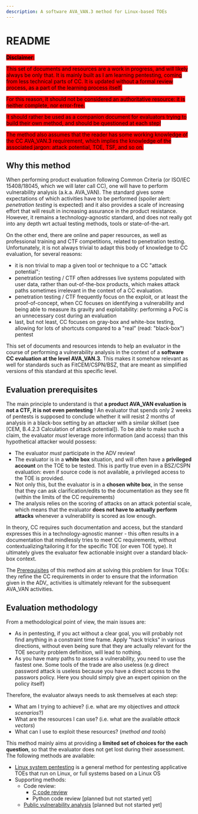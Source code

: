 ```yaml
---
description: A software AVA_VAN.3 method for Linux-based TOEs
---
```


# README

<mark style="background-color:red;">**Disclaimer:**</mark>

<mark style="background-color:red;">This set of documents and resources are a work in progress, and will likely always be only that. It is mainly built as I am learning pentesting, coming from less technical parts of CC. It is updated without a formal review process, as a part of the learning process itself.</mark>

<mark style="background-color:red;">For this reason, it should not be considered an authoritative resource: it is neither complete, nor error-free.</mark>

<mark style="background-color:red;">It should rather be used as a companion document for evaluators trying to build their own method, and should be questioned at each step!</mark>

<mark style="background-color:red;">The method also assumes that the reader has some working knowledge of the CC AVA\_VAN.3 requirement, which implies the knowledge of the associated jargon: attack potential, TOE, TSF, and so on.</mark>

## Why this method

When performing product evaluation following Common Criteria (or ISO/IEC 15408/18045, which we will later call CC), one will have to perform vulnerability analysis (a.k.a. AVA\_VAN). The standard gives some expectations of which activities have to be performed (spoiler alert: _penetration testing_ is expected) and it also provides a scale of increasing effort that will result in increasing assurance in the product resistance. However, it remains a technology-agnostic standard, and does not really got into any depth wrt actual testing methods, tools or state-of-the-art.

On the other end, there are online and paper resources, as well as professional training and CTF competitions, related to penetration testing. Unfortunately, it is not always trivial to adapt this body of knowledge to CC evaluation, for several reasons:

* it is non trivial to map a given tool or technique to a CC "attack potential";
* penetration testing / CTF often addresses live systems populated with user data, rather than out-of-the-box products, which makes attack paths sometimes irrelevant in the context of a CC evaluation.
* penetration testing / CTF frequently focus on the exploit, or at least the proof-of-concept, when CC focuses on identifying a vulnerability and being able to measure its gravity and exploitability: performing a PoC is an unnecessary cost during an evaluation
* last, but not least, CC focuses on gray-box and white-box testing, allowing for lots of shortcuts compared to a "real" (read: "black-box") pentest

This set of documents and resources intends to help an evaluator in the course of performing a vulnerability analysis in the context of a **software CC evaluation at the level AVA\_VAN.3**. This makes it somehow relevant as well for standards such as FitCEM/CSPN/BSZ, that are meant as simplified versions of this standard at this specific level.

## Evaluation prerequisites

The main principle to understand is that **a product AVA\_VAN evaluation is not a CTF, it is not even pentesting** ! An evaluator that spends only 2 weeks of pentests is supposed to conclude whether it will resist 2 months of analysis in a black-box setting by an attacker with a similar skillset (see \[CEM, B.4.2.3 Calculation of attack potential]). To be able to make such a claim, the evaluator _must_ leverage more information (and access) than this hypothetical  attacker would possess:&#x20;

* The evaluator _must_ participate in the ADV review! &#x20;
* The evaluator is in a **white box** situation, and will often have a **privileged account** on the TOE to be tested. This is partly true even in a BSZ/CSPN evaluation: even if source code is not available, a privileged access to the TOE is provided.
* Not only this, but the evaluator is in a **chosen white box**, in the sense that they can ask clarification/edits to the documentation as they see fit (within the limits of the CC requirements)
* The analysis relies on the scoring of attacks on an attack potential scale, which means that the evaluator **does not have to actually perform attacks** whenever a vulnerability is scored as low enough.

In theory, CC requires such documentation and access, but the standard expresses this in a technology-agnostic manner - this often results in a documentation that mindlessly tries to meet CC requirements, without contextualizing/tailoring it for the specific TOE (or even TOE type). It ultimately gives the evaluator few actionable insight over a standard black-box context.

The [Prerequisites](\_0\_Linux\_pentest/0\_Prerequisites.md) of this method aim at solving this problem for linux TOEs: they refine the CC requirements in order to ensure that the information given in the ADV\_ activities is ultimately relevant for the subsequent AVA\_VAN activities.

## Evaluation methodology

From a methodological point of view, the main issues are:

* As in pentesting, if you act without a clear goal, you will probably not find anything in a constraint time frame. Apply "hack tricks" in various directions, without even being sure that they are actually relevant for the TOE security problem definition, will lead to nothing.
* As you have many paths to assess a vulnerability, you need to use the fastest one. Some tools of the trade are also useless (e.g direct password attack is useless because you have a direct access to the passwors policy. Here you should simply give an expert opinion on the policy itself)

Therefore, the evaluator always needs to ask themselves at each step:

* What am I trying to achieve? (i.e. what are my objectives and _attack scenarios_?)
* What are the resources I can use? (i.e. what are the available _attack vectors_)
* What can I use to exploit these resources? (_method and tools_)

This method mainly aims at providing a **limited set of choices for the each question**, so that the evaluator does not get lost during their assessment. The following methods are available:

* [Linux system pentesting](\_0\_Linux\_pentest/1\_Linux\_system\_pentesting.md) is a general method for pentesting applicative TOEs that run on Linux, or full systems based on a Linux OS
* Supporting methods:
  * Code review:
    * [C code review](\_0\_Linux\_pentest/Code\_review/C\_code\_review\_VAN3.md)
    * Python code review \[planned but not started yet]
  * [Public vulnerability analysis](\_1\_Public\_vulnerability\_analysis/Public\_vulnerability\_analysis\_101.md) \[planned but not started yet]

